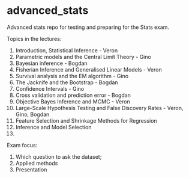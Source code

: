 # advanced_stats
Advanced stats repo for testing and preparing for the Stats exam. 

Topics in the lectures:

1. Introduction, Statistical Inference - Veron
2. Parametric models and the Central Limit Theory - Gino
3. Bayesian inference - Bogdan
4. Fisherian Inference and Generalised Linear Models - Veron
5. Survival analysis and the EM algorithm - Gino
6. The Jacknife and the Bootstrap - Bogdan
7. Confidence Intervals - Gino
8. Cross validation and prediction error - Bogdan
9. Objective Bayes Inference and MCMC - Veron
10. Large-Scale Hypothesis Testing and False Discovery Rates - Veron, Gino, Bogdan
11. Feature Selection and Shrinkage Methods for Regression
12. Inference and Model Selection
13. 


Exam focus:
1. Which question to ask the dataset;
2. Applied methods
3. Presentation
